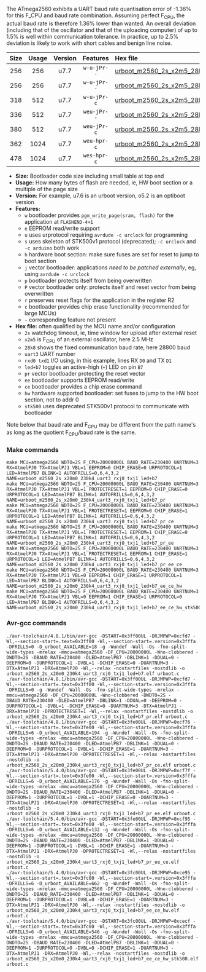 The ATmega2560 exhibits a UART baud rate quantisation error of -1.36% for this F_CPU and baud rate combination. Assuming perfect F<sub>CPU</sub>, the actual baud rate is therefore 1.36% lower than wanted. An overall deviation (including that of the oscillator and that of the uploading computer) of up to 1.5% is well within communication tolerance. In practice, up to 2.5% deviation is likely to work with short cables and benign line noise.

|Size|Usage|Version|Features|Hex file|
|:-:|:-:|:-:|:-:|:--|
|256|256|u7.7|`w-u-jPr--`|[urboot_m2560_2s_x2m5_28k8_uart3_rxj0_txj1_led+b7.hex](https://raw.githubusercontent.com/stefanrueger/urboot.hex/main/boards/mega-r3/atmega2560/watchdog_2_s/external_oscillator_x/%2B2m500000_hz/%2B%2B28k8_baud/uart3_rxj0_txj1/led%2Bb7/urboot_m2560_2s_x2m5_28k8_uart3_rxj0_txj1_led%2Bb7.hex)|
|256|256|u7.7|`w-u-jPr--`|[urboot_m2560_2s_x2m5_28k8_uart3_rxj0_txj1_led+b7_pr.hex](https://raw.githubusercontent.com/stefanrueger/urboot.hex/main/boards/mega-r3/atmega2560/watchdog_2_s/external_oscillator_x/%2B2m500000_hz/%2B%2B28k8_baud/uart3_rxj0_txj1/led%2Bb7/urboot_m2560_2s_x2m5_28k8_uart3_rxj0_txj1_led%2Bb7_pr.hex)|
|318|512|u7.7|`w-u-jPr-c`|[urboot_m2560_2s_x2m5_28k8_uart3_rxj0_txj1_led+b7_pr_ce.hex](https://raw.githubusercontent.com/stefanrueger/urboot.hex/main/boards/mega-r3/atmega2560/watchdog_2_s/external_oscillator_x/%2B2m500000_hz/%2B%2B28k8_baud/uart3_rxj0_txj1/led%2Bb7/urboot_m2560_2s_x2m5_28k8_uart3_rxj0_txj1_led%2Bb7_pr_ce.hex)|
|336|512|u7.7|`weu-jPr--`|[urboot_m2560_2s_x2m5_28k8_uart3_rxj0_txj1_led+b7_pr_ee.hex](https://raw.githubusercontent.com/stefanrueger/urboot.hex/main/boards/mega-r3/atmega2560/watchdog_2_s/external_oscillator_x/%2B2m500000_hz/%2B%2B28k8_baud/uart3_rxj0_txj1/led%2Bb7/urboot_m2560_2s_x2m5_28k8_uart3_rxj0_txj1_led%2Bb7_pr_ee.hex)|
|380|512|u7.7|`weu-jPr-c`|[urboot_m2560_2s_x2m5_28k8_uart3_rxj0_txj1_led+b7_pr_ee_ce.hex](https://raw.githubusercontent.com/stefanrueger/urboot.hex/main/boards/mega-r3/atmega2560/watchdog_2_s/external_oscillator_x/%2B2m500000_hz/%2B%2B28k8_baud/uart3_rxj0_txj1/led%2Bb7/urboot_m2560_2s_x2m5_28k8_uart3_rxj0_txj1_led%2Bb7_pr_ee_ce.hex)|
|362|1024|u7.7|`weu-hpr-c`|[urboot_m2560_2s_x2m5_28k8_uart3_rxj0_txj1_led+b7_ee_ce_hw.hex](https://raw.githubusercontent.com/stefanrueger/urboot.hex/main/boards/mega-r3/atmega2560/watchdog_2_s/external_oscillator_x/%2B2m500000_hz/%2B%2B28k8_baud/uart3_rxj0_txj1/led%2Bb7/urboot_m2560_2s_x2m5_28k8_uart3_rxj0_txj1_led%2Bb7_ee_ce_hw.hex)|
|478|1024|u7.7|`wes-hpr-c`|[urboot_m2560_2s_x2m5_28k8_uart3_rxj0_txj1_led+b7_ee_ce_hw_stk500.hex](https://raw.githubusercontent.com/stefanrueger/urboot.hex/main/boards/mega-r3/atmega2560/watchdog_2_s/external_oscillator_x/%2B2m500000_hz/%2B%2B28k8_baud/uart3_rxj0_txj1/led%2Bb7/urboot_m2560_2s_x2m5_28k8_uart3_rxj0_txj1_led%2Bb7_ee_ce_hw_stk500.hex)|

- **Size:** Bootloader code size including small table at top end
- **Usage:** How many bytes of flash are needed, ie, HW boot section or a multiple of the page size
- **Version:** For example, u7.6 is an urboot version, o5.2 is an optiboot version
- **Features:**
  + `w` bootloader provides `pgm_write_page(sram, flash)` for the application at `FLASHEND-4+1`
  + `e` EEPROM read/write support
  + `u` uses urprotocol requiring `avrdude -c urclock` for programming
  + `s` uses skeleton of STK500v1 protocol (deprecated); `-c urclock` and `-c arduino` both work
  + `h` hardware boot section: make sure fuses are set for reset to jump to boot section
  + `j` vector bootloader: applications *need to be patched externally*, eg, using `avrdude -c urclock`
  + `p` bootloader protects itself from being overwritten
  + `P` vector bootloader only: protects itself and reset vector from being overwritten
  + `r` preserves reset flags for the application in the register R2
  + `c` bootloader provides chip erase functionality (recommended for large MCUs)
  + `-` corresponding feature not present
- **Hex file:** often qualified by the MCU name and/or configuration
  + `2s` watchdog timeout, ie, time window for upload after external reset
  + `x2m5` is F<sub>CPU</sub> of an external oscillator, here 2.5 MHz
  + `28k8` shows the fixed communication baud rate, here 28800 baud
  + `uart3` UART number
  + `rxd0 txd1` I/O using, in this example, lines RX `D0` and TX `D1`
  + `led+b7` toggles an active-high (`+`) LED on pin `B7`
  + `pr` vector bootloader protecting the reset vector
  + `ee` bootloader supports EEPROM read/write
  + `ce` bootloader provides a chip erase command
  + `hw` hardware supported bootloader: set fuses to jump to the HW boot section, not to addr 0
  + `stk500` uses deprecated STK500v1 protocol to communicate with bootloader


Note below that baud rate and F<sub>CPU</sub> may be different from the path name's as long as the quotient F<sub>CPU</sub>/baud rate is the same.

### Make commands
```
make MCU=atmega2560 WDTO=2S F_CPU=20000000L BAUD_RATE=230400 UARTNUM=3 RX=AtmelPJ0 TX=AtmelPJ1 VBL=1 EEPROM=0 CHIP_ERASE=0 URPROTOCOL=1 LED=AtmelPB7 BLINK=1 AUTOFRILLS=0,6,4,3,2 NAME=urboot_m2560_2s_x20m0_230k4_uart3_rxj0_txj1_led+b7
make MCU=atmega2560 WDTO=2S F_CPU=20000000L BAUD_RATE=230400 UARTNUM=3 RX=AtmelPJ0 TX=AtmelPJ1 VBL=1 PROTECTRESET=1 EEPROM=0 CHIP_ERASE=0 URPROTOCOL=1 LED=AtmelPB7 BLINK=1 AUTOFRILLS=0,6,4,3,2 NAME=urboot_m2560_2s_x20m0_230k4_uart3_rxj0_txj1_led+b7_pr
make MCU=atmega2560 WDTO=2S F_CPU=20000000L BAUD_RATE=230400 UARTNUM=3 RX=AtmelPJ0 TX=AtmelPJ1 VBL=1 PROTECTRESET=1 EEPROM=0 CHIP_ERASE=1 URPROTOCOL=1 LED=AtmelPB7 BLINK=1 AUTOFRILLS=0,6,4,3,2 NAME=urboot_m2560_2s_x20m0_230k4_uart3_rxj0_txj1_led+b7_pr_ce
make MCU=atmega2560 WDTO=2S F_CPU=20000000L BAUD_RATE=230400 UARTNUM=3 RX=AtmelPJ0 TX=AtmelPJ1 VBL=1 PROTECTRESET=1 EEPROM=1 CHIP_ERASE=0 URPROTOCOL=1 LED=AtmelPB7 BLINK=1 AUTOFRILLS=0,6,4,3,2 NAME=urboot_m2560_2s_x20m0_230k4_uart3_rxj0_txj1_led+b7_pr_ee
make MCU=atmega2560 WDTO=2S F_CPU=20000000L BAUD_RATE=230400 UARTNUM=3 RX=AtmelPJ0 TX=AtmelPJ1 VBL=1 PROTECTRESET=1 EEPROM=1 CHIP_ERASE=1 URPROTOCOL=1 LED=AtmelPB7 BLINK=1 AUTOFRILLS=0,6,4,3,2 NAME=urboot_m2560_2s_x20m0_230k4_uart3_rxj0_txj1_led+b7_pr_ee_ce
make MCU=atmega2560 WDTO=2S F_CPU=20000000L BAUD_RATE=230400 UARTNUM=3 RX=AtmelPJ0 TX=AtmelPJ1 VBL=0 EEPROM=1 CHIP_ERASE=1 URPROTOCOL=1 LED=AtmelPB7 BLINK=1 AUTOFRILLS=0,6,4,3,2 NAME=urboot_m2560_2s_x20m0_230k4_uart3_rxj0_txj1_led+b7_ee_ce_hw
make MCU=atmega2560 WDTO=2S F_CPU=20000000L BAUD_RATE=230400 UARTNUM=3 RX=AtmelPJ0 TX=AtmelPJ1 VBL=0 EEPROM=1 CHIP_ERASE=1 URPROTOCOL=0 LED=AtmelPB7 BLINK=1 AUTOFRILLS=0,6,4,3,2 NAME=urboot_m2560_2s_x20m0_230k4_uart3_rxj0_txj1_led+b7_ee_ce_hw_stk500
```

### Avr-gcc commands
```
./avr-toolchain/4.8.1/bin/avr-gcc -DSTART=0x3ff00UL -DRJMPWP=0xcfd7 -Wl,--section-start=.text=0x3ff00 -Wl,--section-start=.version=0x3fffa -DFRILLS=0 -D_urboot_AVAILABLE=18 -g -Wundef -Wall -Os -fno-split-wide-types -mrelax -mmcu=atmega2560 -DF_CPU=20000000L -Wno-clobbered -DWDTO=2S -DBAUD_RATE=230400 -DLED=AtmelPB7 -DBLINK=1 -DDUAL=0 -DEEPROM=0 -DURPROTOCOL=1 -DVBL=1 -DCHIP_ERASE=0 -DUARTNUM=3 -DTX=AtmelPJ1 -DRX=AtmelPJ0 -Wl,--relax -nostartfiles -nostdlib -o urboot_m2560_2s_x20m0_230k4_uart3_rxj0_txj1_led+b7.elf urboot.c
./avr-toolchain/4.8.1/bin/avr-gcc -DSTART=0x3ff00UL -DRJMPWP=0xcfd7 -Wl,--section-start=.text=0x3ff00 -Wl,--section-start=.version=0x3fffa -DFRILLS=0 -g -Wundef -Wall -Os -fno-split-wide-types -mrelax -mmcu=atmega2560 -DF_CPU=20000000L -Wno-clobbered -DWDTO=2S -DBAUD_RATE=230400 -DLED=AtmelPB7 -DBLINK=1 -DDUAL=0 -DEEPROM=0 -DURPROTOCOL=1 -DVBL=1 -DCHIP_ERASE=0 -DUARTNUM=3 -DTX=AtmelPJ1 -DRX=AtmelPJ0 -DPROTECTRESET=1 -Wl,--relax -nostartfiles -nostdlib -o urboot_m2560_2s_x20m0_230k4_uart3_rxj0_txj1_led+b7_pr.elf urboot.c
./avr-toolchain/4.8.1/bin/avr-gcc -DSTART=0x3fe00UL -DRJMPWP=0xcf76 -Wl,--section-start=.text=0x3fe00 -Wl,--section-start=.version=0x3fffa -DFRILLS=6 -D_urboot_AVAILABLE=194 -g -Wundef -Wall -Os -fno-split-wide-types -mrelax -mmcu=atmega2560 -DF_CPU=20000000L -Wno-clobbered -DWDTO=2S -DBAUD_RATE=230400 -DLED=AtmelPB7 -DBLINK=1 -DDUAL=0 -DEEPROM=0 -DURPROTOCOL=1 -DVBL=1 -DCHIP_ERASE=1 -DUARTNUM=3 -DTX=AtmelPJ1 -DRX=AtmelPJ0 -DPROTECTRESET=1 -Wl,--relax -nostartfiles -nostdlib -o urboot_m2560_2s_x20m0_230k4_uart3_rxj0_txj1_led+b7_pr_ce.elf urboot.c
./avr-toolchain/5.4.0/bin/avr-gcc -DSTART=0x3fe00UL -DRJMPWP=0xcf7f -Wl,--section-start=.text=0x3fe00 -Wl,--section-start=.version=0x3fffa -DFRILLS=6 -D_urboot_AVAILABLE=176 -g -Wundef -Wall -Os -fno-split-wide-types -mrelax -mmcu=atmega2560 -DF_CPU=20000000L -Wno-clobbered -DWDTO=2S -DBAUD_RATE=230400 -DLED=AtmelPB7 -DBLINK=1 -DDUAL=0 -DEEPROM=1 -DURPROTOCOL=1 -DVBL=1 -DCHIP_ERASE=0 -DUARTNUM=3 -DTX=AtmelPJ1 -DRX=AtmelPJ0 -DPROTECTRESET=1 -Wl,--relax -nostartfiles -nostdlib -o urboot_m2560_2s_x20m0_230k4_uart3_rxj0_txj1_led+b7_pr_ee.elf urboot.c
./avr-toolchain/5.4.0/bin/avr-gcc -DSTART=0x3fe00UL -DRJMPWP=0xcf95 -Wl,--section-start=.text=0x3fe00 -Wl,--section-start=.version=0x3fffa -DFRILLS=6 -D_urboot_AVAILABLE=132 -g -Wundef -Wall -Os -fno-split-wide-types -mrelax -mmcu=atmega2560 -DF_CPU=20000000L -Wno-clobbered -DWDTO=2S -DBAUD_RATE=230400 -DLED=AtmelPB7 -DBLINK=1 -DDUAL=0 -DEEPROM=1 -DURPROTOCOL=1 -DVBL=1 -DCHIP_ERASE=1 -DUARTNUM=3 -DTX=AtmelPJ1 -DRX=AtmelPJ0 -DPROTECTRESET=1 -Wl,--relax -nostartfiles -nostdlib -o urboot_m2560_2s_x20m0_230k4_uart3_rxj0_txj1_led+b7_pr_ee_ce.elf urboot.c
./avr-toolchain/5.4.0/bin/avr-gcc -DSTART=0x3fc00UL -DRJMPWP=0xce95 -Wl,--section-start=.text=0x3fc00 -Wl,--section-start=.version=0x3fffa -DFRILLS=6 -D_urboot_AVAILABLE=662 -g -Wundef -Wall -Os -fno-split-wide-types -mrelax -mmcu=atmega2560 -DF_CPU=20000000L -Wno-clobbered -DWDTO=2S -DBAUD_RATE=230400 -DLED=AtmelPB7 -DBLINK=1 -DDUAL=0 -DEEPROM=1 -DURPROTOCOL=1 -DVBL=0 -DCHIP_ERASE=1 -DUARTNUM=3 -DTX=AtmelPJ1 -DRX=AtmelPJ0 -Wl,--relax -nostartfiles -nostdlib -o urboot_m2560_2s_x20m0_230k4_uart3_rxj0_txj1_led+b7_ee_ce_hw.elf urboot.c
./avr-toolchain/5.4.0/bin/avr-gcc -DSTART=0x3fc00UL -DRJMPWP=0xcecf -Wl,--section-start=.text=0x3fc00 -Wl,--section-start=.version=0x3fffa -DFRILLS=6 -D_urboot_AVAILABLE=546 -g -Wundef -Wall -Os -fno-split-wide-types -mrelax -mmcu=atmega2560 -DF_CPU=20000000L -Wno-clobbered -DWDTO=2S -DBAUD_RATE=230400 -DLED=AtmelPB7 -DBLINK=1 -DDUAL=0 -DEEPROM=1 -DURPROTOCOL=0 -DVBL=0 -DCHIP_ERASE=1 -DUARTNUM=3 -DTX=AtmelPJ1 -DRX=AtmelPJ0 -Wl,--relax -nostartfiles -nostdlib -o urboot_m2560_2s_x20m0_230k4_uart3_rxj0_txj1_led+b7_ee_ce_hw_stk500.elf urboot.c
```

